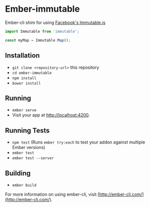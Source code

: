 # Ember-immutable

Ember-cli shim for using [Facebook's Immutable.js](https://facebook.github.io/immutable-js/)

```javascript
import Immutable from 'immutable';

const myMap = Immutable.Map();
```

## Installation

* `git clone <repository-url>` this repository
* `cd ember-immutable`
* `npm install`
* `bower install`

## Running

* `ember serve`
* Visit your app at [http://localhost:4200](http://localhost:4200).

## Running Tests

* `npm test` (Runs `ember try:each` to test your addon against multiple Ember versions)
* `ember test`
* `ember test --server`

## Building

* `ember build`

For more information on using ember-cli, visit [http://ember-cli.com/](http://ember-cli.com/).
